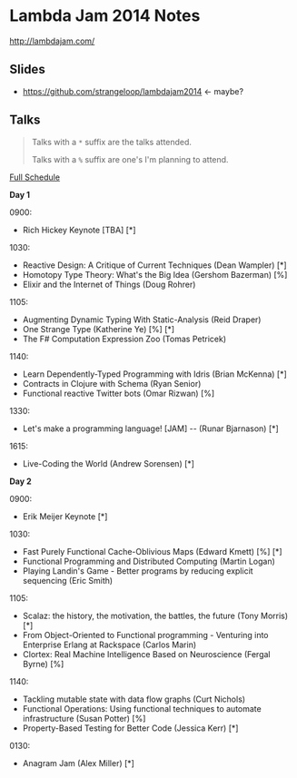 # Lambda Jam 2014 Notes

http://lambdajam.com/

## Slides

* https://github.com/strangeloop/lambdajam2014 <- maybe?

## Talks

> Talks with a `*` suffix are the talks attended.
>
> Talks with a `%` suffix are one's I'm planning to attend.

[Full Schedule](http://www.lambdajam.com/program.html)

__Day 1__

0900:
 - Rich Hickey Keynote [TBA] [*]

1030:
 - Reactive Design: A Critique of Current Techniques (Dean Wampler) [*]
 - Homotopy Type Theory: What's the Big Idea (Gershom Bazerman) [%]
 - Elixir and the Internet of Things (Doug Rohrer)

1105:
 - Augmenting Dynamic Typing With Static-Analysis (Reid Draper)
 - One Strange Type (Katherine Ye) [%] [*]
 - The F# Computation Expression Zoo (Tomas Petricek)

1140:
 - Learn Dependently-Typed Programming with Idris (Brian McKenna) [*]
 - Contracts in Clojure with Schema (Ryan Senior)
 - Functional reactive Twitter bots (Omar Rizwan) [%]

1330:
 - Let's make a programming language! [JAM] -- (Runar Bjarnason) [*]

1615:
 - Live-Coding the World (Andrew Sorensen) [*]

__Day 2__

0900:
 - Erik Meijer Keynote [*]

1030:
 - Fast Purely Functional Cache-Oblivious Maps (Edward Kmett) [%] [*]
 - Functional Programming and Distributed Computing (Martin Logan)
 - Playing Landin's Game - Better programs by reducing explicit sequencing (Eric Smith)

1105:
 - Scalaz: the history, the motivation, the battles, the future (Tony Morris) [*]
 - From Object-Oriented to Functional programming - Venturing into Enterprise Erlang at Rackspace (Carlos Marin)
 - Clortex: Real Machine Intelligence Based on Neuroscience (Fergal Byrne) [%]

1140:
 - Tackling mutable state with data flow graphs (Curt Nichols)
 - Functional Operations: Using functional techniques to automate infrastructure (Susan Potter) [%]
 - Property-Based Testing for Better Code (Jessica Kerr) [*]

0130:
 - Anagram Jam (Alex Miller) [*]
